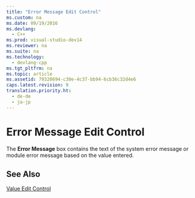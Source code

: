 ```yaml
---
title: "Error Message Edit Control"
ms.custom: na
ms.date: 09/19/2016
ms.devlang: 
  - C++
ms.prod: visual-studio-dev14
ms.reviewer: na
ms.suite: na
ms.technology: 
  - devlang-cpp
ms.tgt_pltfrm: na
ms.topic: article
ms.assetid: 79320694-c30e-4c37-bb94-6cb36c32d4e6
caps.latest.revision: 9
translation.priority.ht: 
  - de-de
  - ja-jp
---
```

# Error Message Edit Control
The **Error Message** box contains the text of the system error message or module error message based on the value entered.  
  
## See Also  
 [Value Edit Control](../vs140/Value-Edit-Control.md)